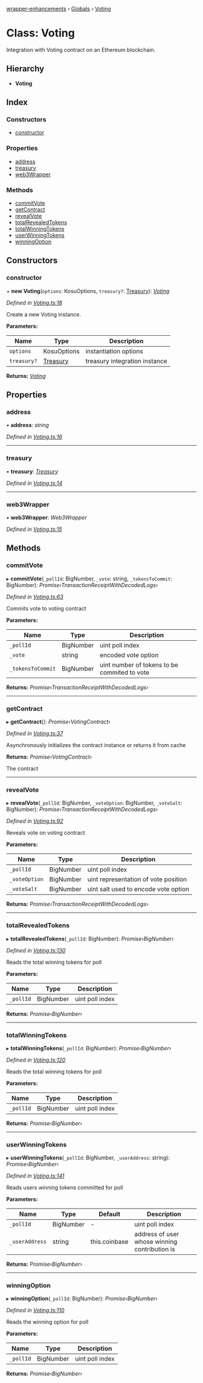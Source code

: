 [wrapper-enhancements](../README.md) › [Globals](../globals.md) › [Voting](voting.md)

# Class: Voting

Integration with Voting contract on an Ethereum blockchain.

## Hierarchy

-   **Voting**

## Index

### Constructors

-   [constructor](voting.md#constructor)

### Properties

-   [address](voting.md#address)
-   [treasury](voting.md#treasury)
-   [web3Wrapper](voting.md#web3wrapper)

### Methods

-   [commitVote](voting.md#commitvote)
-   [getContract](voting.md#getcontract)
-   [revealVote](voting.md#revealvote)
-   [totalRevealedTokens](voting.md#totalrevealedtokens)
-   [totalWinningTokens](voting.md#totalwinningtokens)
-   [userWinningTokens](voting.md#userwinningtokens)
-   [winningOption](voting.md#winningoption)

## Constructors

### constructor

\+ **new Voting**(`options`: KosuOptions, `treasury?`: [Treasury](treasury.md)): _[Voting](voting.md)_

_Defined in [Voting.ts:18](https://github.com/ParadigmFoundation/kosu-monorepo/blob/67119cd9/packages/kosu-wrapper-enhancements/src/Voting.ts#L18)_

Create a new Voting instance.

**Parameters:**

| Name        | Type                    | Description                   |
| ----------- | ----------------------- | ----------------------------- |
| `options`   | KosuOptions             | instantiation options         |
| `treasury?` | [Treasury](treasury.md) | treasury integration instance |

**Returns:** _[Voting](voting.md)_

## Properties

### address

• **address**: _string_

_Defined in [Voting.ts:16](https://github.com/ParadigmFoundation/kosu-monorepo/blob/67119cd9/packages/kosu-wrapper-enhancements/src/Voting.ts#L16)_

---

### treasury

• **treasury**: _[Treasury](treasury.md)_

_Defined in [Voting.ts:14](https://github.com/ParadigmFoundation/kosu-monorepo/blob/67119cd9/packages/kosu-wrapper-enhancements/src/Voting.ts#L14)_

---

### web3Wrapper

• **web3Wrapper**: _Web3Wrapper_

_Defined in [Voting.ts:15](https://github.com/ParadigmFoundation/kosu-monorepo/blob/67119cd9/packages/kosu-wrapper-enhancements/src/Voting.ts#L15)_

## Methods

### commitVote

▸ **commitVote**(`_pollId`: BigNumber, `_vote`: string, `_tokensToCommit`: BigNumber): _Promise‹TransactionReceiptWithDecodedLogs›_

_Defined in [Voting.ts:63](https://github.com/ParadigmFoundation/kosu-monorepo/blob/67119cd9/packages/kosu-wrapper-enhancements/src/Voting.ts#L63)_

Commits vote to voting contract

**Parameters:**

| Name              | Type      | Description                                  |
| ----------------- | --------- | -------------------------------------------- |
| `_pollId`         | BigNumber | uint poll index                              |
| `_vote`           | string    | encoded vote option                          |
| `_tokensToCommit` | BigNumber | uint number of tokens to be commited to vote |

**Returns:** _Promise‹TransactionReceiptWithDecodedLogs›_

---

### getContract

▸ **getContract**(): _Promise‹VotingContract›_

_Defined in [Voting.ts:37](https://github.com/ParadigmFoundation/kosu-monorepo/blob/67119cd9/packages/kosu-wrapper-enhancements/src/Voting.ts#L37)_

Asynchronously initializes the contract instance or returns it from cache

**Returns:** _Promise‹VotingContract›_

The contract

---

### revealVote

▸ **revealVote**(`_pollId`: BigNumber, `_voteOption`: BigNumber, `_voteSalt`: BigNumber): _Promise‹TransactionReceiptWithDecodedLogs›_

_Defined in [Voting.ts:92](https://github.com/ParadigmFoundation/kosu-monorepo/blob/67119cd9/packages/kosu-wrapper-enhancements/src/Voting.ts#L92)_

Reveals vote on voting contract

**Parameters:**

| Name          | Type      | Description                          |
| ------------- | --------- | ------------------------------------ |
| `_pollId`     | BigNumber | uint poll index                      |
| `_voteOption` | BigNumber | uint representation of vote position |
| `_voteSalt`   | BigNumber | uint salt used to encode vote option |

**Returns:** _Promise‹TransactionReceiptWithDecodedLogs›_

---

### totalRevealedTokens

▸ **totalRevealedTokens**(`_pollId`: BigNumber): _Promise‹BigNumber›_

_Defined in [Voting.ts:130](https://github.com/ParadigmFoundation/kosu-monorepo/blob/67119cd9/packages/kosu-wrapper-enhancements/src/Voting.ts#L130)_

Reads the total winning tokens for poll

**Parameters:**

| Name      | Type      | Description     |
| --------- | --------- | --------------- |
| `_pollId` | BigNumber | uint poll index |

**Returns:** _Promise‹BigNumber›_

---

### totalWinningTokens

▸ **totalWinningTokens**(`_pollId`: BigNumber): _Promise‹BigNumber›_

_Defined in [Voting.ts:120](https://github.com/ParadigmFoundation/kosu-monorepo/blob/67119cd9/packages/kosu-wrapper-enhancements/src/Voting.ts#L120)_

Reads the total winning tokens for poll

**Parameters:**

| Name      | Type      | Description     |
| --------- | --------- | --------------- |
| `_pollId` | BigNumber | uint poll index |

**Returns:** _Promise‹BigNumber›_

---

### userWinningTokens

▸ **userWinningTokens**(`_pollId`: BigNumber, `_userAddress`: string): _Promise‹BigNumber›_

_Defined in [Voting.ts:141](https://github.com/ParadigmFoundation/kosu-monorepo/blob/67119cd9/packages/kosu-wrapper-enhancements/src/Voting.ts#L141)_

Reads users winning tokens committed for poll

**Parameters:**

| Name           | Type      | Default       | Description                                   |
| -------------- | --------- | ------------- | --------------------------------------------- |
| `_pollId`      | BigNumber | -             | uint poll index                               |
| `_userAddress` | string    | this.coinbase | address of user whose winning contribution is |

**Returns:** _Promise‹BigNumber›_

---

### winningOption

▸ **winningOption**(`_pollId`: BigNumber): _Promise‹BigNumber›_

_Defined in [Voting.ts:110](https://github.com/ParadigmFoundation/kosu-monorepo/blob/67119cd9/packages/kosu-wrapper-enhancements/src/Voting.ts#L110)_

Reads the winning option for poll

**Parameters:**

| Name      | Type      | Description     |
| --------- | --------- | --------------- |
| `_pollId` | BigNumber | uint poll index |

**Returns:** _Promise‹BigNumber›_
